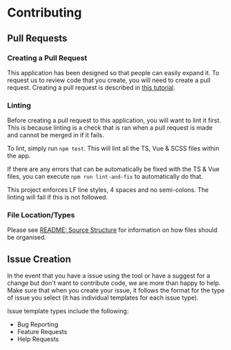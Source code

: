 # Contributing

## Pull Requests

### Creating a Pull Request

This application has been designed so that people can easily expand it.
To request us to review code that you create, you will need to create a pull request.
Creating a pull request is described in
 [this tutorial](https://www.digitalocean.com/community/tutorials/how-to-create-a-pull-request-on-github).

### Linting

Before creating a pull request to this application, you will want to lint it first.
This is because linting is a check that is ran when a pull request is made and cannot be merged in if it fails.

To lint, simply run `npm test`. This will lint all the TS, Vue & SCSS files within the app.

If there are any errors that can be automatically be fixed with the TS & Vue files, you can execute
 `npm run lint-and-fix` to automatically do that.
 
This project enforces LF line styles, 4 spaces and no semi-colons.
The linting will fail if this is not followed.

### File Location/Types

Please see [README: Source Structure](README.md#source-structure) for information on how files should be organised.

## Issue Creation

In the event that you have a issue using the tool or have a suggest for a change but don't want to contribute code,
 we are more than happy to help.
Make sure that when you create your issue, it follows the format for the type of issue you select
 (it has individual templates for each issue type).
 
Issue template types include the following:
 - Bug Reporting
 - Feature Requests
 - Help Requests
